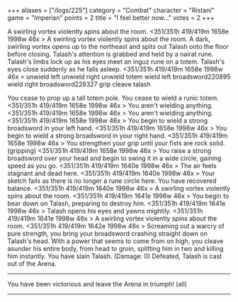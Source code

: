 +++
aliases = ["/logs/225"]
category = "Combat"
character = "Ristani"
game = "Imperian"
points = 2
title = "I feel better now..."
votes = 2
+++

A swirling vortex violently spins about the room.
<351/351h 419/419m 1658e 1998w 46x <eb> <bd>> 
A swirling vortex violently spins about the room.
A dark, swirling vortex opens up to the northeast and spits out Talash onto the
floor before closing.
Talash's attention is grabbed and held by a nairat rune.
Talash's limbs lock up as his eyes meet an inguz rune on a totem.
Talash's eyes close suddenly as he falls asleep.
<351/351h 419/419m 1658e 1998w 46x <eb> <bd>> unwield left
unwield right
unwield totem
wield left broadsword220895
wield right broadsword228327
grip
cleave talash

You cease to prop up a tall totem pole.
You cease to wield a runic totem.
<351/351h 419/419m 1658e 1998w 46x <eb> <bd>> 
You aren't wielding anything.
<351/351h 419/419m 1658e 1998w 46x <eb> <bd>> 
You aren't wielding anything.
<351/351h 419/419m 1658e 1998w 46x <eb> <bd>> 
You begin to wield a strong broadsword in your left hand.
<351/351h 419/419m 1658e 1998w 46x <eb> <bd>> 
You begin to wield a strong broadsword in your right hand.
<351/351h 419/419m 1658e 1998w 46x <eb> <bd>> 
You strengthen your grip until your fists are rock solid. (gripping)
<351/351h 419/419m 1658e 1998w 46x <eb> <bd>> 
You raise a strong broadsword over your head and begin to swing it in a wide 
circle, gaining speed as you go.
<351/351h 419/419m 1640e 1998w 46x <e-> <bd>> 
The air feels stagnant and dead here.
<351/351h 419/419m 1640e 1998w 46x <e-> <bd>> 
Your sketch fails as there is no longer a rune circle here.
You have recovered balance.
<351/351h 419/419m 1640e 1998w 46x <eb> <bd>> 
A swirling vortex violently spins about the room.
<351/351h 419/419m 1641e 1998w 46x <eb> <bd>> 
You begin to bear down on Talash, preparing to destroy him.
<351/351h 419/419m 1641e 1998w 46x <eb> <bd>> 
Talash opens his eyes and yawns mightily.
<351/351h 419/419m 1641e 1998w 46x <eb> <bd>> 
A swirling vortex violently spins about the room.
<351/351h 419/419m 1642e 1998w 46x <eb> <bd>> 
Screaming out a warcry of pure strength, you bring your broadsword crashing 
straight down on Talash's head. With a power that seems to come from on high, 
you cleave asunder his entire body, from head to groin, splitting him in two 
and killing him instantly.
You have slain Talash. (Damage: 0)
Defeated, Talash is cast out of the Arena.
**********************************************************
You have been victorious and leave the Arena in triumph! (all)
**********************************************************